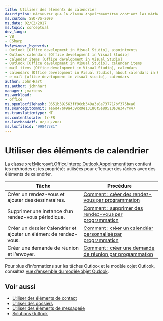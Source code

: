 ```yaml
---
title: Utiliser des éléments de calendrier
description: Découvrez que la classe AppointmentItem contient les méthodes et les propriétés que vous utilisez pour effectuer des tâches avec des éléments de calendrier.
ms.custom: SEO-VS-2020
ms.date: 02/02/2017
ms.topic: conceptual
dev_langs:
- VB
- CSharp
helpviewer_keywords:
- Outlook [Office development in Visual Studio], appointments
- Outlook calendars [Office development in Visual Studio]
- calendar items [Office development in Visual Studio]
- Outlook [Office development in Visual Studio], calendar items
- mail items [Office development in Visual Studio], calendars
- calendars [Office development in Visual Studio], about calendars in Outlook
- e-mail [Office development in Visual Studio], calendars
author: John-Hart
ms.author: johnhart
manager: jmartens
ms.workload:
- office
ms.openlocfilehash: 0651b392563ff90cb349a3a8e737717bf375bea6
ms.sourcegitcommit: ae6d47b09a439cd0e13180f5e89510e3e347fd47
ms.translationtype: MT
ms.contentlocale: fr-FR
ms.lasthandoff: 02/08/2021
ms.locfileid: "99847581"
---
```

# <a name="work-with-calendar-items"></a>Utiliser des éléments de calendrier
  La classe <xref:Microsoft.Office.Interop.Outlook.AppointmentItem> contient les méthodes et les propriétés utilisées pour effectuer des tâches avec des éléments de calendrier.

|Tâche|Procédure|
|----------|---------------|
|Créer un rendez-vous et ajouter des destinataires.|[Comment : créer des rendez-vous par programmation](../vsto/how-to-programmatically-create-appointments.md)|
|Supprimer une instance d’un rendez-vous périodique.|[Comment : supprimer des rendez-vous par programmation](../vsto/how-to-programmatically-delete-appointments.md)|
|Créer un dossier Calendrier et ajouter un élément de rendez-vous.|[Comment : créer un calendrier personnalisé par programmation](../vsto/how-to-programmatically-create-a-custom-calendar.md)|
|Créer une demande de réunion et l’envoyer.|[Comment : créer une demande de réunion par programmation](../vsto/how-to-programmatically-create-a-meeting-request.md)|

 Pour plus d’informations sur les tâches Outlook et le modèle objet Outlook, consultez [vue d’ensemble du modèle objet Outlook](../vsto/outlook-object-model-overview.md).

## <a name="see-also"></a>Voir aussi
- [Utiliser des éléments de contact](../vsto/working-with-contact-items.md)
- [Utiliser des dossiers](../vsto/working-with-folders.md)
- [Utiliser des éléments de messagerie](../vsto/working-with-mail-items.md)
- [Solutions Outlook](../vsto/outlook-solutions.md)
